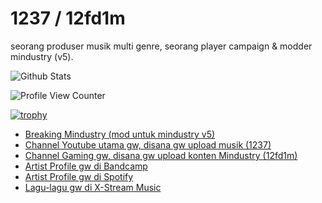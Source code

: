 # 1237 / 12fd1m
seorang produser musik multi genre, seorang player campaign & modder mindustry (v5). 

![Github Stats](https://github-readme-stats.vercel.app/api?username=12fd1m&count_private=true&show_icons=true&include_all_commits=true&hide_border=false&count_private=true&theme=dark&title_color=b9f2ff&text_color=b9f2ff)

![Profile View Counter](https://komarev.com/ghpvc/?username=12fd1m)

[![trophy](https://github-profile-trophy.vercel.app/?username=12fd1m)](https://github.com/ryo-ma/github-profile-trophy)

- [Breaking Mindustry (mod untuk mindustry v5)](https://github.com/12fd1m/breaking-mindustry)
- [Channel Youtube utama gw, disana gw upload musik (1237)](https://www.youtube.com/channel/UCfaCDOzt7a1zBD48xss7bOQ)
- [Channel Gaming gw, disana gw upload konten Mindustry (12fd1m)](https://www.youtube.com/channel/UCDQSc8IQxRXk-2bG2xJzU2w)
- [Artist Profile gw di Bandcamp](https://1237.bandcamp.com)
- [Artist Profile gw di Spotify](https://open.spotify.com/artist/1fMTuQeURfd35ANZSzFHGQ)
- [Lagu-lagu gw di X-Stream Music](https://www.youtube.com/playlist?list=PL-9JdATROorDakmhMkatx1Hn23jR-hj2y)
